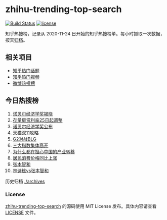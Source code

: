 # zhihu-trending-top-search

[![Build Status](https://github.com/justjavac/zhihu-trending-top-search/workflows/ci/badge.svg?branch=main)](https://github.com/justjavac/zhihu-trending-top-search/actions)
[![license](https://img.shields.io/github/license/justjavac/zhihu-trending-top-search)](https://github.com/justjavac/zhihu-trending-top-search/blob/main/LICENSE)

知乎热搜榜，记录从 2020-11-24 日开始的知乎热搜榜单。每小时抓取一次数据，按天[归档](./archives)。

## 相关项目

- [知乎热门话题](https://github.com/justjavac/zhihu-trending-hot-questions)
- [知乎热门视频](https://github.com/justjavac/zhihu-trending-hot-video)
- [微博热搜榜](https://github.com/justjavac/weibo-trending-hot-search)

## 今日热搜榜

<!-- BEGIN -->
<!-- 最后更新时间 Tue Oct 15 2024 10:47:17 GMT+0800 (China Standard Time) -->

1. [诺贝尔经济学奖揭晓](https://www.zhihu.com/search?q=%E8%AF%BA%E8%B4%9D%E5%B0%94%E7%BB%8F%E6%B5%8E%E5%AD%A6%E5%A5%96%E6%8F%AD%E6%99%93)
1. [存量房贷利率25日起调整](https://www.zhihu.com/search?q=%E5%AD%98%E9%87%8F%E6%88%BF%E8%B4%B7%E5%88%A9%E7%8E%8725%E6%97%A5%E8%B5%B7%E8%B0%83%E6%95%B4)
1. [诺贝尔经济学奖公布](https://www.zhihu.com/search?q=%E8%AF%BA%E8%B4%9D%E5%B0%94%E7%BB%8F%E6%B5%8E%E5%AD%A6%E5%A5%96%E5%85%AC%E5%B8%83)
1. [天猫双11攻略](https://www.zhihu.com/search?q=%E5%A4%A9%E7%8C%AB%E5%8F%8C11%E6%94%BB%E7%95%A5)
1. [G2对战BLG](https://www.zhihu.com/search?q=G2%E5%AF%B9%E6%88%98BLG)
1. [三大指数集体高开](https://www.zhihu.com/search?q=%E4%B8%89%E5%A4%A7%E6%8C%87%E6%95%B0%E9%9B%86%E4%BD%93%E9%AB%98%E5%BC%80)
1. [为什么都在担心中国的产业转移](https://www.zhihu.com/search?q=%E4%B8%BA%E4%BB%80%E4%B9%88%E9%83%BD%E5%9C%A8%E6%8B%85%E5%BF%83%E4%B8%AD%E5%9B%BD%E7%9A%84%E4%BA%A7%E4%B8%9A%E8%BD%AC%E7%A7%BB)
1. [居民消费价格同比上涨](https://www.zhihu.com/search?q=%E5%B1%85%E6%B0%91%E6%B6%88%E8%B4%B9%E4%BB%B7%E6%A0%BC%E5%90%8C%E6%AF%94%E4%B8%8A%E6%B6%A8)
1. [张本智和](https://www.zhihu.com/search?q=%E5%BC%A0%E6%9C%AC%E6%99%BA%E5%92%8C)
1. [林诗栋vs张本智和](https://www.zhihu.com/search?q=%E6%9E%97%E8%AF%97%E6%A0%8Bvs%E5%BC%A0%E6%9C%AC%E6%99%BA%E5%92%8C)

<!-- END -->

历史归档 [./archives](./archives)

### License

[zhihu-trending-top-search](https://github.com/justjavac/zhihu-trending-top-search) 的源码使用 MIT License
发布。具体内容请查看 [LICENSE](./LICENSE) 文件。
